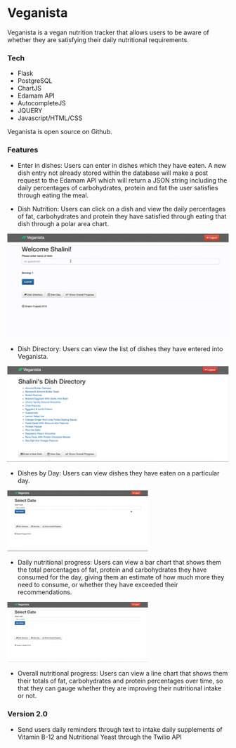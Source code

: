 # Veganista

Veganista is a vegan nutrition tracker that allows users to be aware of whether they are satisfying their daily nutritional requirements. 

### Tech

* Flask 
* PostgreSQL 
* ChartJS 
* Edamam API 
* AutocompleteJS  
* JQUERY 
* Javascript/HTML/CSS

Veganista is open source on Github.

### Features

* Enter in dishes: Users can enter in dishes which they have eaten. A new dish entry not already stored within the database will make a post request to the Edamam API which will return a JSON string including the daily percentages of carbohydrates, protein and fat the user satisfies through eating the meal. 

* Dish Nutrition: Users can click on a dish and view the daily percentages of fat, carbohydrates and protein they have satisfied through eating that dish through a polar area chart.

<img src="/search.gif" alt="search">

* Dish Directory: Users can view the list of dishes they have entered into Veganista. 

<img src="/dish_directory.png" alt="dish_directory">

* Dishes by Day: Users can view dishes they have eaten on a particular day. 

<img src="/time_dishes.gif" alt="time">

* Daily nutritional progress: Users can view a bar chart that shows them the total percentages of fat, protein and carbohydrates they have consumed for the day, giving them an estimate of how much more they need to consume, or whether they have exceeded their recommendations. 

<img src="/daily_progress.gif" alt="time">

* Overall nutritional progress: Users can view a line chart that shows them their totals of fat, carbohydrates and protein percentages over time, so that they can gauge whether they are improving their nutritional intake or not. 


### Version 2.0
* Send users daily reminders through text to intake daily supplements of Vitamin B-12 and Nutritional Yeast through the Twilio API 
